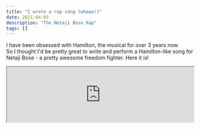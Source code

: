 ```yaml
---
title: "I wrote a rap song (whaaa!)"
date: 2021-04-05
description: "The Netaji Bose Rap"
tags: []
---
```

I have been obsessed with Hamilton, the musical for over 3 years now.    
So I thought I'd be pretty great to write and perform a Hamilton-like song for Netaji Bose - a pretty awesome freedom fighter. Here it is!  
<html>
  <div>
    <center>
    <iframe style="width: 100%" 
      src="https://www.youtube.com/embed/oFSHuLO1pVc">
    </iframe>
      </center>
   <div>
</html>
